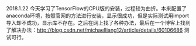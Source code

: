 2018.1.22
今天学习了TensorFlow的CPU版的安装，过程较为曲折。本来配置了anaconda环境，按照官网的方法进行安装，显示很成功，但是实际测试用import导入却不成功，显示库不存在。之后在网上找了各种办法，最后在一个博客上找到了解决办法：http://blog.csdn.net/michaelliang12/article/details/60106686 测试可行。
